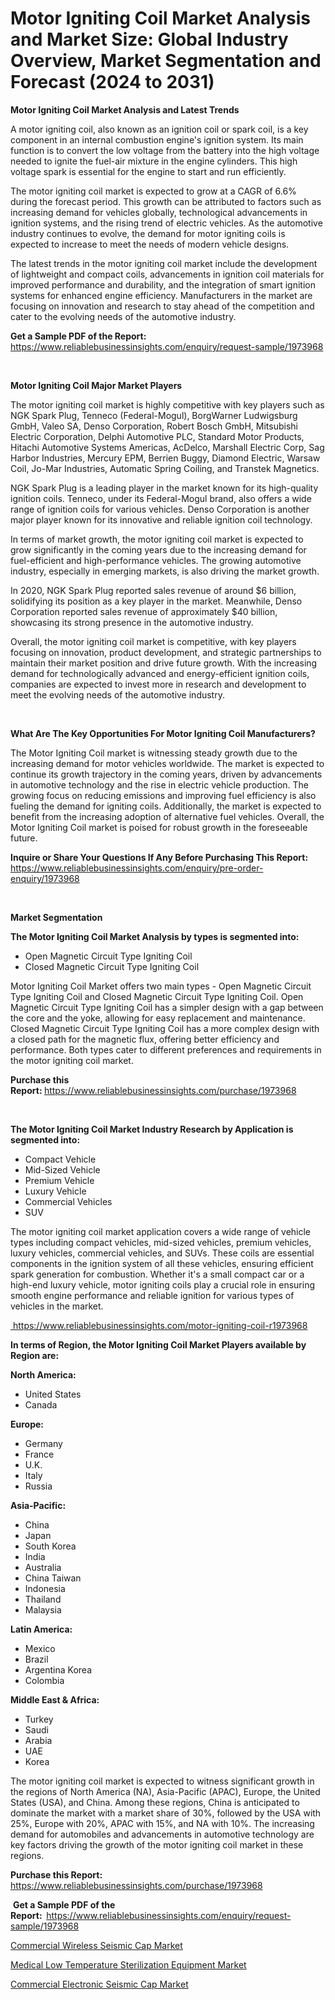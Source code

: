 <p><h1>Motor Igniting Coil Market Analysis and Market Size: Global Industry Overview, Market Segmentation and Forecast (2024 to 2031)</h1></p><p><strong>Motor Igniting Coil Market Analysis and Latest Trends</strong></p>
<p><p>A motor igniting coil, also known as an ignition coil or spark coil, is a key component in an internal combustion engine's ignition system. Its main function is to convert the low voltage from the battery into the high voltage needed to ignite the fuel-air mixture in the engine cylinders. This high voltage spark is essential for the engine to start and run efficiently.</p><p>The motor igniting coil market is expected to grow at a CAGR of 6.6% during the forecast period. This growth can be attributed to factors such as increasing demand for vehicles globally, technological advancements in ignition systems, and the rising trend of electric vehicles. As the automotive industry continues to evolve, the demand for motor igniting coils is expected to increase to meet the needs of modern vehicle designs.</p><p>The latest trends in the motor igniting coil market include the development of lightweight and compact coils, advancements in ignition coil materials for improved performance and durability, and the integration of smart ignition systems for enhanced engine efficiency. Manufacturers in the market are focusing on innovation and research to stay ahead of the competition and cater to the evolving needs of the automotive industry.</p></p>
<p><strong>Get a Sample PDF of the Report:&nbsp;</strong> <a href="https://www.reliablebusinessinsights.com/enquiry/request-sample/1973968">https://www.reliablebusinessinsights.com/enquiry/request-sample/1973968</a></p>
<p>&nbsp;</p>
<p><strong>Motor Igniting Coil Major Market Players</strong></p>
<p><p>The motor igniting coil market is highly competitive with key players such as NGK Spark Plug, Tenneco (Federal-Mogul), BorgWarner Ludwigsburg GmbH, Valeo SA, Denso Corporation, Robert Bosch GmbH, Mitsubishi Electric Corporation, Delphi Automotive PLC, Standard Motor Products, Hitachi Automotive Systems Americas, AcDelco, Marshall Electric Corp, Sag Harbor Industries, Mercury EPM, Berrien Buggy, Diamond Electric, Warsaw Coil, Jo-Mar Industries, Automatic Spring Coiling, and Transtek Magnetics.</p><p>NGK Spark Plug is a leading player in the market known for its high-quality ignition coils. Tenneco, under its Federal-Mogul brand, also offers a wide range of ignition coils for various vehicles. Denso Corporation is another major player known for its innovative and reliable ignition coil technology.</p><p>In terms of market growth, the motor igniting coil market is expected to grow significantly in the coming years due to the increasing demand for fuel-efficient and high-performance vehicles. The growing automotive industry, especially in emerging markets, is also driving the market growth.</p><p>In 2020, NGK Spark Plug reported sales revenue of around $6 billion, solidifying its position as a key player in the market. Meanwhile, Denso Corporation reported sales revenue of approximately $40 billion, showcasing its strong presence in the automotive industry.</p><p>Overall, the motor igniting coil market is competitive, with key players focusing on innovation, product development, and strategic partnerships to maintain their market position and drive future growth. With the increasing demand for technologically advanced and energy-efficient ignition coils, companies are expected to invest more in research and development to meet the evolving needs of the automotive industry.</p></p>
<p>&nbsp;</p>
<p><strong>What Are The Key Opportunities For Motor Igniting Coil Manufacturers?</strong></p>
<p><p>The Motor Igniting Coil market is witnessing steady growth due to the increasing demand for motor vehicles worldwide. The market is expected to continue its growth trajectory in the coming years, driven by advancements in automotive technology and the rise in electric vehicle production. The growing focus on reducing emissions and improving fuel efficiency is also fueling the demand for igniting coils. Additionally, the market is expected to benefit from the increasing adoption of alternative fuel vehicles. Overall, the Motor Igniting Coil market is poised for robust growth in the foreseeable future.</p></p>
<p><strong>Inquire or Share Your Questions If Any Before Purchasing This Report:</strong> <a href="https://www.reliablebusinessinsights.com/enquiry/pre-order-enquiry/1973968">https://www.reliablebusinessinsights.com/enquiry/pre-order-enquiry/1973968</a></p>
<p>&nbsp;</p>
<p><strong>Market Segmentation</strong></p>
<p><strong>The Motor Igniting Coil Market Analysis by types is segmented into:</strong></p>
<p><ul><li>Open Magnetic Circuit Type Igniting Coil</li><li>Closed Magnetic Circuit Type Igniting Coil</li></ul></p>
<p><p>Motor Igniting Coil Market offers two main types - Open Magnetic Circuit Type Igniting Coil and Closed Magnetic Circuit Type Igniting Coil. Open Magnetic Circuit Type Igniting Coil has a simpler design with a gap between the core and the yoke, allowing for easy replacement and maintenance. Closed Magnetic Circuit Type Igniting Coil has a more complex design with a closed path for the magnetic flux, offering better efficiency and performance. Both types cater to different preferences and requirements in the motor igniting coil market.</p></p>
<p><strong>Purchase this Report:&nbsp;</strong><a href="https://www.reliablebusinessinsights.com/purchase/1973968">https://www.reliablebusinessinsights.com/purchase/1973968</a></p>
<p>&nbsp;</p>
<p><strong>The Motor Igniting Coil Market Industry Research by Application is segmented into:</strong></p>
<p><ul><li>Compact Vehicle</li><li>Mid-Sized Vehicle</li><li>Premium Vehicle</li><li>Luxury Vehicle</li><li>Commercial Vehicles</li><li>SUV</li></ul></p>
<p><p>The motor igniting coil market application covers a wide range of vehicle types including compact vehicles, mid-sized vehicles, premium vehicles, luxury vehicles, commercial vehicles, and SUVs. These coils are essential components in the ignition system of all these vehicles, ensuring efficient spark generation for combustion. Whether it's a small compact car or a high-end luxury vehicle, motor igniting coils play a crucial role in ensuring smooth engine performance and reliable ignition for various types of vehicles in the market.</p></p>
<p><a href="https://www.reliablebusinessinsights.com/motor-igniting-coil-r1973968">&nbsp;https://www.reliablebusinessinsights.com/motor-igniting-coil-r1973968</a></p>
<p><strong>In terms of Region, the Motor Igniting Coil Market Players available by Region are:</strong></p>
<p>
    <p> <strong> North America: </strong>
        <ul>
            <li>United States</li>
            <li>Canada</li>
        </ul>
        </p> 
    <p> <strong> Europe: </strong>
        <ul>
            <li>Germany</li>
            <li>France</li>
            <li>U.K.</li>
            <li>Italy</li>
            <li>Russia</li>
        </ul>
        </p> 
    <p> <strong> Asia-Pacific: </strong>
        <ul>
            <li>China</li>
            <li>Japan</li>
            <li>South Korea</li>
            <li>India</li>
            <li>Australia</li>
            <li>China Taiwan</li>
            <li>Indonesia</li>
            <li>Thailand</li>
            <li>Malaysia</li>
        </ul>
        </p> 
    <p> <strong> Latin America: </strong>
        <ul>
            <li>Mexico</li>
            <li>Brazil</li>
            <li>Argentina Korea</li>
            <li>Colombia</li>
        </ul>
        </p> 
    <p> <strong> Middle East & Africa: </strong>
        <ul>
            <li>Turkey</li>
            <li>Saudi</li>
            <li>Arabia</li>
            <li>UAE</li>
            <li>Korea</li>
        </ul>
    </p>
    </p>
<p><p>The motor igniting coil market is expected to witness significant growth in the regions of North America (NA), Asia-Pacific (APAC), Europe, the United States (USA), and China. Among these regions, China is anticipated to dominate the market with a market share of 30%, followed by the USA with 25%, Europe with 20%, APAC with 15%, and NA with 10%. The increasing demand for automobiles and advancements in automotive technology are key factors driving the growth of the motor igniting coil market in these regions.</p></p>
<p><strong>Purchase this Report: </strong><a href="https://www.reliablebusinessinsights.com/purchase/1973968">https://www.reliablebusinessinsights.com/purchase/1973968</a></p>
<p>&nbsp;<strong>Get a Sample PDF of the Report:&nbsp;&nbsp;</strong><a href="https://www.reliablebusinessinsights.com/enquiry/request-sample/1973968">https://www.reliablebusinessinsights.com/enquiry/request-sample/1973968</a></p>
<p><strong></strong></p>
<p><p><a href="https://github.com/BurtonGALEN/Market-Research-Report-List-1/blob/main/commercial-wireless-seismic-cap-market.md">Commercial Wireless Seismic Cap Market</a></p><p><a href="https://github.com/erickahgreen002024/Market-Research-Report-List-1/blob/main/medical-low-temperature-sterilization-equipment-market.md">Medical Low Temperature Sterilization Equipment Market</a></p><p><a href="https://github.com/violawzepeda0462024/Market-Research-Report-List-1/blob/main/commercial-electronic-seismic-cap-market.md">Commercial Electronic Seismic Cap Market</a></p></p>